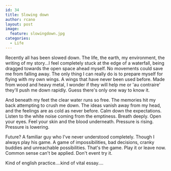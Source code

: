 ```yaml
---
id: 34
title: Slowing down
author: rcano
layout: post
image:
  feature: slowingdown.jpg
categories:
  - Life
---
```


Recently all has been slowed down. The life, the earth, my environment, the writing of my story...I feel completely stuck at the edge of a waterfall, being dragged towards the open space ahead myself. No movements could save me from falling away. The only thing I can really do is to prepare myself for flying with my own wings. A wings that have never been used before. Made from wood and heavy metal, I wonder if they will help me or 'au contraire' they'll push me down rapidly. Guess there's only one way to know it.

And beneath my feet the clear water runs so free. The memories hit my back attempting to crush me down. The ideas vanish away from my head, and the feelings are as cold as never before. Calm down the expectations. Listen to the white noise coming from the emptiness. Breath deeply. Open your eyes. Feel your skin and the blood underneath. Pressure is rising. Pressure is lowering.

Future? A familiar guy who I've never understood completely. Though I always play his game. A game of impossibilities, bad decisions, cranky buddies and unreachable possibilities. That's the game. Play it or leave now. Common sense can't be applied. Don't event try it.

Kind of english practice....kind of vital essay....
